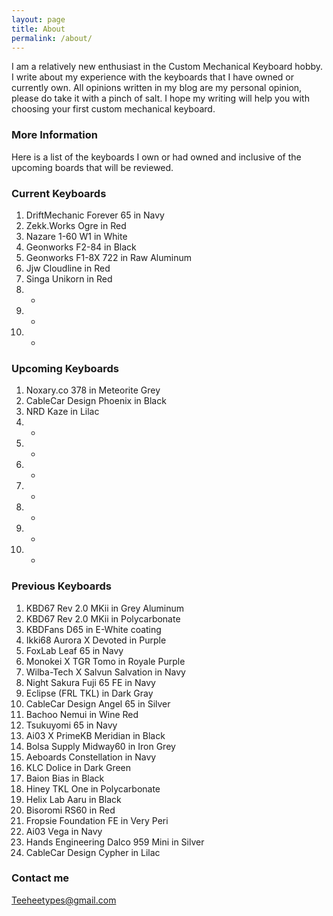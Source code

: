 ```yaml
---
layout: page
title: About
permalink: /about/
---
```


I am a relatively new enthusiast in the Custom Mechanical Keyboard hobby.
I write about my experience with the keyboards that I have owned or currently own.
All opinions written in my blog are my personal opinion, please do take it with a pinch of salt.
I hope my writing will help you with choosing your first custom mechanical keyboard.

### More Information

Here is a list of the keyboards I own or had owned and inclusive of the upcoming boards that will be reviewed.

### Current Keyboards
 
01. DriftMechanic Forever 65 in Navy  
02. Zekk.Works Ogre in Red
03. Nazare 1-60 W1 in White
04. Geonworks F2-84 in Black
05. Geonworks F1-8X 722 in Raw Aluminum
06. Jjw Cloudline in Red 
07. Singa Unikorn in Red
08. -
09. -
10. -

### Upcoming Keyboards

01. Noxary.co 378 in Meteorite Grey
02. CableCar Design Phoenix in Black
03. NRD Kaze in Lilac
04. -
05. -
06. -
07. -
08. -
09. -
10. -

### Previous Keyboards

01. KBD67 Rev 2.0 MKii in Grey Aluminum 
02. KBD67 Rev 2.0 MKii in Polycarbonate 
03. KBDFans D65 in E-White coating 
04. Ikki68 Aurora X Devoted in Purple 
05. FoxLab Leaf 65 in Navy 
06. Monokei X TGR Tomo in Royale Purple 
07. Wilba-Tech X Salvun Salvation in Navy
08. Night Sakura Fuji 65 FE in Navy
09. Eclipse (FRL TKL) in Dark Gray
10. CableCar Design Angel 65 in Silver
11. Bachoo Nemui in Wine Red
12. Tsukuyomi 65 in Navy
13. Ai03 X PrimeKB Meridian in Black
14. Bolsa Supply Midway60 in Iron Grey
15. Aeboards Constellation in Navy
16. KLC Dolice in Dark Green
17. Baion Bias in Black
18. Hiney TKL One in Polycarbonate 
19. Helix Lab Aaru in Black
20. Bisoromi RS60 in Red
21. Fropsie Foundation FE in Very Peri
22. Ai03 Vega in Navy
23. Hands Engineering Dalco 959 Mini in Silver
24. CableCar Design Cypher in Lilac 

### Contact me

[Teeheetypes@gmail.com](mailto:Teeheetypes@gmail.com)
